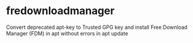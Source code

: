 # fredownloadmanager
Convert deprecated apt-key to Trusted GPG key and install Free Download Manager (FDM) in apt without errors in apt update
